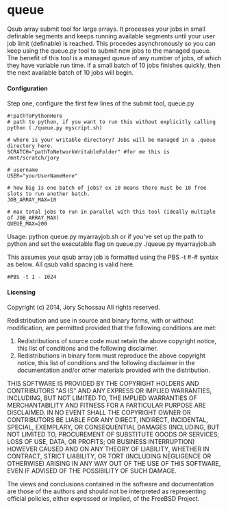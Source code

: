 queue
=====

Qsub array submit tool for large arrays. It processes your jobs in small definable segments and keeps running available segments until your user job limit (definable) is reached. This procedes asynchronously so you can keep using the queue.py tool to submit new jobs to the managed queue. The benefit of this tool is a managed queue of any number of jobs, of which they have variable run time. If a small batch of 10 jobs finishes quickly, then the next available batch of 10 jobs will begin.

#### Configuration
Step one, configure the first few lines of the submit tool, queue.py

    #!pathToPythonHere
    # path to python, if you want to run this without explicitly calling python (./queue.py myscript.sh)
    
    # where is your writable directory? Jobs will be managed in a .queue directory here.
    SCRATCH="pathToNetworkWritableFolder" #for me this is /mnt/scratch/jory
    
    # username
    USER="yourUserNameHere"
    
    # how big is one batch of jobs? ex 10 means there must be 10 free slots to run another batch.
    JOB_ARRAY_MAX=10
    
    # max total jobs to run in parallel with this tool (ideally multiple of JOB_ARRAY_MAX)
    QUEUE_MAX=200

Usage:
    python queue.py myarrayjob.sh
or if you've set up the path to python and set the executable flag on queue.py
    ./queue.py myarrayjob.sh

This assumes your qsub array job is formatted using the PBS -t #-# syntax as below. All qsub valid spacing is valid here.

    #PBS -t 1 - 1024

#### Licensing
Copyright (c) 2014, Jory Schossau
All rights reserved.

Redistribution and use in source and binary forms, with or without
modification, are permitted provided that the following conditions are met:

1. Redistributions of source code must retain the above copyright notice, this list of conditions and the following disclaimer. 
2. Redistributions in binary form must reproduce the above copyright notice, this list of conditions and the following disclaimer in the documentation and/or other materials provided with the distribution.

THIS SOFTWARE IS PROVIDED BY THE COPYRIGHT HOLDERS AND CONTRIBUTORS "AS IS" AND
ANY EXPRESS OR IMPLIED WARRANTIES, INCLUDING, BUT NOT LIMITED TO, THE IMPLIED
WARRANTIES OF MERCHANTABILITY AND FITNESS FOR A PARTICULAR PURPOSE ARE
DISCLAIMED. IN NO EVENT SHALL THE COPYRIGHT OWNER OR CONTRIBUTORS BE LIABLE FOR
ANY DIRECT, INDIRECT, INCIDENTAL, SPECIAL, EXEMPLARY, OR CONSEQUENTIAL DAMAGES
(INCLUDING, BUT NOT LIMITED TO, PROCUREMENT OF SUBSTITUTE GOODS OR SERVICES;
LOSS OF USE, DATA, OR PROFITS; OR BUSINESS INTERRUPTION) HOWEVER CAUSED AND
ON ANY THEORY OF LIABILITY, WHETHER IN CONTRACT, STRICT LIABILITY, OR TORT
(INCLUDING NEGLIGENCE OR OTHERWISE) ARISING IN ANY WAY OUT OF THE USE OF THIS
SOFTWARE, EVEN IF ADVISED OF THE POSSIBILITY OF SUCH DAMAGE.

The views and conclusions contained in the software and documentation are those
of the authors and should not be interpreted as representing official policies, 
either expressed or implied, of the FreeBSD Project.
